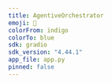 ```yaml
---
title: AgentiveOrchestrator
emoji: 🤖
colorFrom: indigo
colorTo: blue
sdk: gradio
sdk_version: "4.44.1"
app_file: app.py
pinned: false
---
```

